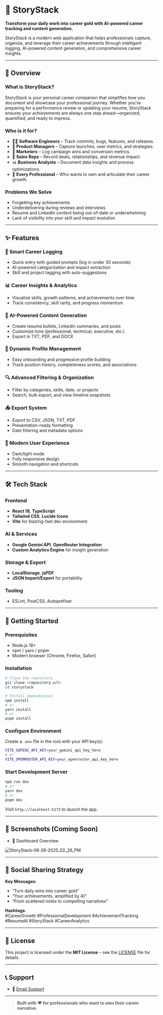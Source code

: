 # 🚀 StoryStack

**Transform your daily work into career gold with AI-powered career tracking and content generation.**

StoryStack is a modern web application that helps professionals capture, organize, and leverage their career achievements through intelligent logging, AI-powered content generation, and comprehensive career insights.

---

## 🎯 Overview

### What is StoryStack?

StoryStack is your personal career companion that simplifies how you document and showcase your professional journey. Whether you're preparing for a performance review or updating your resume, StoryStack ensures your achievements are always one step ahead—organized, quantified, and ready to impress.

### Who is it for?

- 👨‍💻 **Software Engineers** – Track commits, bugs, features, and releases.
- 🧠 **Product Managers** – Capture launches, user metrics, and strategies.
- 📣 **Marketers** – Log campaign wins and conversion metrics.
- 💼 **Sales Reps** – Record deals, relationships, and revenue impact.
- 📊 **Business Analysts** – Document data insights and process optimizations.
- 🎯 **Every Professional** – Who wants to own and articulate their career growth.

### Problems We Solve

- Forgetting key achievements
- Underdelivering during reviews and interviews
- Resume and LinkedIn content being out-of-date or underwhelming
- Lack of visibility into your skill and impact evolution

---

## ✨ Features

### 📝 Smart Career Logging
- Quick entry with guided prompts (log in under 30 seconds)
- AI-powered categorization and impact extraction
- Skill and project tagging with auto-suggestions

### 📊 Career Insights & Analytics
- Visualize skills, growth patterns, and achievements over time
- Track consistency, skill rarity, and progress momentum

### 🤖 AI-Powered Content Generation
- Create resume bullets, LinkedIn summaries, and posts
- Customize tone (professional, technical, executive, etc.)
- Export in TXT, PDF, and DOCX

### 👤 Dynamic Profile Management
- Easy onboarding and progressive profile building
- Track position history, completeness scores, and associations

### 🔍 Advanced Filtering & Organization
- Filter by categories, skills, date, or projects
- Search, bulk export, and view timeline snapshots

### 📤 Export System
- Export to CSV, JSON, TXT, PDF
- Presentation-ready formatting
- Date filtering and metadata options

### 🎨 Modern User Experience
- Dark/light mode
- Fully responsive design
- Smooth navigation and shortcuts

---

## 🛠️ Tech Stack

### Frontend
- **React 18**, **TypeScript**
- **Tailwind CSS**, **Lucide Icons**
- **Vite** for blazing-fast dev environment

### AI & Services
- **Google Gemini API**, **OpenRouter Integration**
- **Custom Analytics Engine** for insight generation

### Storage & Export
- **LocalStorage**, **jsPDF**
- **JSON Import/Export** for portability

### Tooling
- ESLint, PostCSS, Autoprefixer

---

## 🚀 Getting Started

### Prerequisites
- Node.js 18+
- npm / yarn / pnpm
- Modern browser (Chrome, Firefox, Safari)

### Installation

```bash
# Clone the repository
git clone <repository-url>
cd storystack

# Install dependencies
npm install
# or
yarn install
# or
pnpm install
```

### Configure Environment

Create a `.env` file in the root with your API key(s):

```bash
VITE_GEMINI_API_KEY=your_gemini_api_key_here
# or
VITE_OPENROUTER_API_KEY=your_openrouter_api_key_here
```

### Start Development Server

```bash
npm run dev
# or
yarn dev
# or
pnpm dev
```

Visit `http://localhost:5173` to launch the app.

---

## 📸 Screenshots (Coming Soon)

- 📅 Dashboard Overview  

![StoryStack-06-28-2025_02_26_PM](https://github.com/user-attachments/assets/aad52881-24da-4afd-8ca1-a4b7225ac2f5)


---

## 📣 Social Sharing Strategy

**Key Messages**:
- “Turn daily wins into career gold”
- “Your achievements, amplified by AI”
- “From scattered notes to compelling narratives”

**Hashtags**:  
#CareerGrowth #ProfessionalDevelopment #AchievementTracking #ResumeAI #StoryStack #CareerAnalytics

---

## 📄 License

This project is licensed under the **MIT License** – see the [LICENSE](./LICENSE) file for details.


---

## 📞 Support
- 📧 [Email Support](mailto:tharungadupudi@gmail.com)

---

> **Built with ❤️ for professionals who want to own their career narrative.**
